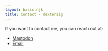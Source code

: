 ```yaml
---
layout: basic.njk
title: Contact - dextersig
---
```


If you want to contact me, you can reach out at:

* [Mastodon](https://mstdn.ca/@threedollarchickenparm)
* [Email](mailto:dextersig@protonmail.com)